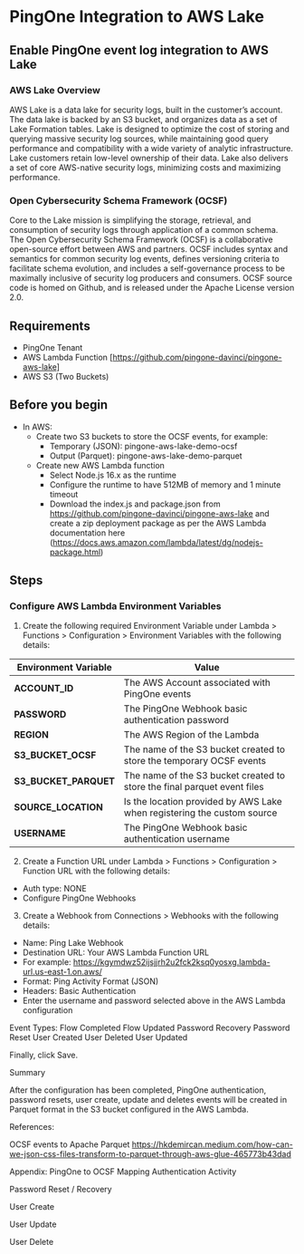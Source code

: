 # PingOne Integration to AWS Lake

## Enable PingOne event log integration to AWS Lake

### AWS Lake Overview
AWS Lake is a data lake for security logs, built in the customer’s account. The data lake is backed by an S3 bucket, and organizes data as a set of Lake Formation tables. Lake is designed to optimize the cost of storing and querying massive security log sources, while maintaining good query performance and compatibility with a wide variety of analytic infrastructure. Lake
customers retain low-level ownership of their data. Lake also delivers a set of core AWS-native security logs, minimizing costs and maximizing performance.

### Open Cybersecurity Schema Framework (OCSF)
Core to the Lake mission is simplifying the storage, retrieval, and consumption of security logs through application of a common schema. The Open Cybersecurity Schema Framework (OCSF) is a collaborative open-source effort between AWS and partners. OCSF includes syntax and semantics for common security log events, defines versioning criteria to facilitate schema evolution, and includes a self-governance process to be maximally inclusive of security log producers and consumers. OCSF source code is homed on Github, and is released under the Apache License version 2.0.

## Requirements
* PingOne Tenant
* AWS Lambda Function [https://github.com/pingone-davinci/pingone-aws-lake]
* AWS S3 (Two Buckets) 

## Before you begin
* In AWS:
  * Create two S3 buckets to store the OCSF events, for example:
    * Temporary (JSON): pingone-aws-lake-demo-ocsf
    * Output (Parquet): pingone-aws-lake-demo-parquet
  * Create new AWS Lambda function
    * Select Node.js 16.x as the runtime
    * Configure the runtime to have 512MB of memory and 1 minute timeout
    * Download the index.js and package.json from https://github.com/pingone-davinci/pingone-aws-lake and create a zip deployment package as per the AWS Lambda documentation here (https://docs.aws.amazon.com/lambda/latest/dg/nodejs-package.html)


## Steps

### Configure AWS Lambda Environment Variables

1. Create the following required Environment Variable under Lambda > Functions > Configuration > Environment Variables with the following details:

| Environment Variable | Value |
| ----------- | ----------- |
| **ACCOUNT_ID**      | The AWS Account associated with PingOne events       |
| **PASSWORD**   | The PingOne Webhook basic authentication password        |
| **REGION**   |  The AWS Region of the Lambda   |
| **S3_BUCKET_OCSF**   |  The name of the S3 bucket created to store the temporary OCSF events      |
| **S3_BUCKET_PARQUET**   | The name of the S3 bucket created to store the final parquet event files        |
| **SOURCE_LOCATION**   | Is the location provided by AWS Lake when registering the custom source       |
| **USERNAME**   | The PingOne Webhook basic authentication username        |


2. Create a Function URL under Lambda > Functions > Configuration > Function URL with the following details:
  * Auth type: NONE
  * Configure PingOne Webhooks

3. Create a Webhook from Connections > Webhooks with the following details: 
 * Name: Ping Lake Webhook
 * Destination URL: Your AWS Lambda Function URL
  * For example: https://kgymdwz52ijsjjrh2u2fck2ksq0yosxg.lambda-url.us-east-1.on.aws/
 * Format: Ping Activity Format (JSON)
 * Headers: Basic Authentication 
  * Enter the username and password selected above in the AWS Lambda configuration


Event Types: 
Flow Completed
Flow Updated
Password Recovery
Password Reset
User Created
User Deleted
User Updated



Finally, click Save. 


Summary

After the configuration has been completed, PingOne authentication, password resets, user create, update and deletes events will be created in Parquet format in the S3 bucket configured in the AWS Lambda.  

References:

OCSF events to Apache Parquet
https://hkdemircan.medium.com/how-can-we-json-css-files-transform-to-parquet-through-aws-glue-465773b43dad






Appendix:
PingOne to OCSF Mapping
Authentication Activity

Password Reset / Recovery





User Create




User Update




User Delete


